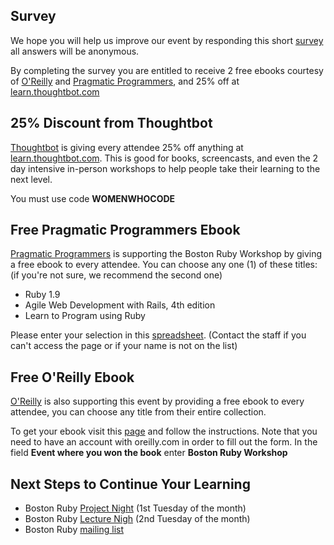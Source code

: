 ## Survey

We hope you will help us improve our event by responding
this short [survey][surveyForm]
all answers will be anonymous.

[surveyForm]:https://docs.google.com/spreadsheet/viewform?formkey=dFYzYkNRVE9uVTlKZjNyUXJ3dVUzZ3c6MA#gid=0

By completing the survey you are entitled to receive
2 free ebooks courtesy of [O'Reilly](http://oreilly.com/)
and [Pragmatic Programmers](http://pragprog.com/), and 25% off at
[learn.thoughtbot.com](http://learn.thoughtbot.com)


## 25% Discount from Thoughtbot

[Thoughtbot](http://thoughtbot.com/)
is giving every attendee 25% off anything at [learn.thoughtbot.com](http://learn.thoughtbot.com).
This is good for books, screencasts, and even
the 2 day intensive in-person workshops to help people take
their learning to the next level.

You must use code **WOMENWHOCODE**


## Free Pragmatic Programmers Ebook

[Pragmatic Programmers](http://pragprog.com/)
is supporting the Boston Ruby Workshop by giving a free ebook
to every attendee. You can choose any one (1) of these titles:
(if you're not sure, we recommend the second one)

* Ruby 1.9
* Agile Web Development with Rails, 4th edition
* Learn to Program using Ruby

Please enter your selection in this [spreadsheet](https://docs.google.com/spreadsheet/ccc?key=0AqqQWm5UoGQqdGdkdEhsRWxJTy1yT0NOWGhGejVIR2c).
(Contact the staff if you can't access the page or
if your name is not on the list)


## Free O'Reilly Ebook

[O'Reilly](http://oreilly.com/)
is also supporting this event by providing a free ebook to
every attendee, you can choose any title from their entire
collection.

To get your ebook visit this
[page](http://oreilly.com/go/ebookrequest) and follow
the instructions. Note that you need to have an account with
oreilly.com in order to fill out the form.
In the field **Event where you won the book** enter
**Boston Ruby Workshop**


## Next Steps to Continue Your Learning

* Boston Ruby [Project Night](http://project-night.bostonrb.org/) (1st Tuesday of the month)
* Boston Ruby [Lecture Nigh](http://bostonrb.org/) (2nd Tuesday of the month)
* Boston Ruby [mailing list](http://groups.google.com/group/boston-rubygroup)
